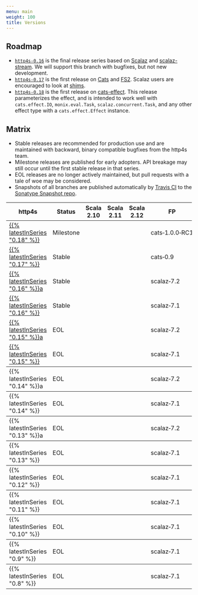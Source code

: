 ```yaml
---
menu: main
weight: 100
title: Versions
---
```


## Roadmap

* [`http4s-0.16`](../v0.16/) is the final release series based on [Scalaz] and [scalaz-stream]. We will support this branch with bugfixes, but not new development.
* [`http4s-0.17`](../v0.17/) is the first release on [Cats] and [FS2].  Scalaz users are encouraged to look at [shims].
* [`http4s-0.18`](../v0.18/) is the first release on [cats-effect].  This release parameterizes the effect, and is intended to work well with `cats.effect.IO`, `monix.eval.Task`, `scalaz.concurrent.Task`, and any other effect type with a `cats.effect.Effect` instance.

[Scalaz]: https://github.com/scalaz/scalaz
[scalaz-stream]: https://github.com/scalaz/scalaz-stream
[Cats]: https://typelevel.org/cats/
[FS2]: https://github.com/functional-streams-for-scala/fs2
[cats-effect]: https://github.com/typelevel/cats-effect
[shims]: https://github.com/djspiewak/shims

## Matrix
      
* <span class="badge badge-success">Stable</span> releases are
  recommended for production use and are maintained with
  backward, binary compatible bugfixes from the http4s
  team.
* <span class="badge badge-warning">Milestone</span> releases
  are published for early adopters.  API breakage may still occur
  until the first stable release in that series.
* <span class="badge badge-secondary">EOL</span> releases are
  no longer actively maintained, but pull requests with a tale
  of woe may be considered.
* Snapshots of all branches are published automatically by [Travis CI]
  to the [Sonatype Snapshot repo].

[Travis CI]: https://travis-ci.org/http4s/http4s
[Sonatype Snapshot repo]: https://oss.sonatype.org/content/repositories/snapshots/org/http4s/

<table class="table table-responsive table-hover">
  <thead>
    <tr>
      <th>http4s</th>
      <th class="text-center">Status</th>
      <th class="text-center">Scala 2.10</th>
      <th class="text-center">Scala 2.11</th>
      <th class="text-center">Scala 2.12</th>
      <th>FP</th>
      <th>Streaming</th>
      <th>JDK</th>
    </tr>
  </thead>
  <tbody>
    <tr>
      <td><a href="/v0.18">{{% latestInSeries "0.18" %}}</a></td>
      <td class="text-center"><span class="badge badge-warning">Milestone</span></td>
      <td class="text-center"><i class="fa fa-ban"></i></td>
      <td class="text-center"><i class="fa fa-check"></i></td>
      <td class="text-center"><i class="fa fa-check"></i></td>
      <td>cats&#8209;1.0.0&#8209;RC1</td>
      <td>fs2&#8209;0.10.0-M8</td>
      <td>1.8+</td>
    </tr>
    <tr>
      <td><a href="/v0.17">{{% latestInSeries "0.17" %}}</a></td>
      <td class="text-center"><span class="badge badge-success">Stable</span></td>
      <td class="text-center"><i class="fa fa-ban"></i></td>
      <td class="text-center"><i class="fa fa-check"></i></td>
      <td class="text-center"><i class="fa fa-check"></i></td>
      <td>cats&#8209;0.9</td>
      <td>fs2&#8209;0.9</td>
      <td>1.8+</td>
    </tr>
    <tr>
      <td><a href="/v0.16">{{% latestInSeries "0.16" %}}a</a></td>
      <td class="text-center"><span class="badge badge-success">Stable</span></td>
      <td class="text-center"><i class="fa fa-check"></i></td>
      <td class="text-center"><i class="fa fa-check"></i></td>
      <td class="text-center"><i class="fa fa-check"></i></td>
      <td>scalaz&#8209;7.2</td>
      <td>scalaz&#8209;stream&#8209;0.8a</td>
      <td>1.8+</td>
    </tr>
    <tr>
      <td><a href="/v0.16">{{% latestInSeries "0.16" %}}</a></td>
      <td class="text-center"><span class="badge badge-success">Stable</span></td>
      <td class="text-center"><i class="fa fa-check"></i></td>
      <td class="text-center"><i class="fa fa-check"></i></td>
      <td class="text-center"><i class="fa fa-check"></i></td>
      <td>scalaz&#8209;7.1</td>
      <td>scalaz&#8209;stream&#8209;0.8</td>
      <td>1.8+</td>
    </tr>
    <tr>
      <td><a href="/v0.15">{{% latestInSeries "0.15" %}}a</a></td>
      <td class="text-center"><span class="badge badge-secondary">EOL</span></td>
      <td class="text-center"><i class="fa fa-check"></i></td>
      <td class="text-center"><i class="fa fa-check"></i></td>
      <td class="text-center"><i class="fa fa-check"></i></td>
      <td>scalaz&#8209;7.2</td>
      <td>scalaz&#8209;stream&#8209;0.8a</td>
      <td>1.8+</td>
    </tr>
    <tr>
      <td><a href="/v0.15">{{% latestInSeries "0.15" %}}</a></td>
      <td class="text-center"><span class="badge badge-secondary">EOL</span></td>
      <td class="text-center"><i class="fa fa-check"></i></td>
      <td class="text-center"><i class="fa fa-check"></i></td>
      <td class="text-center"><i class="fa fa-check"></i></td>
      <td>scalaz&#8209;7.1</td>
      <td>scalaz&#8209;stream&#8209;0.8</td>
      <td>1.8+</td>
    </tr>
  </tbody>
  <tbody>
    <tr>
      <td>{{% latestInSeries "0.14" %}}a</td>
      <td class="text-center"><span class="badge badge-secondary">EOL</span></td>
      <td class="text-center"><i class="fa fa-check"></i></td>
      <td class="text-center"><i class="fa fa-check"></i></td>
      <td class="text-center"><i class="fa fa-ban"></i></td>
      <td>scalaz&#8209;7.2</td>
      <td>scalaz&#8209;stream&#8209;0.8a</td>
      <td>1.8+</td>
    </tr>
  </tbody>
  <tbody>
    <tr>
      <td>{{% latestInSeries "0.14" %}}</td>
      <td class="text-center"><span class="badge badge-secondary">EOL</span></td>
      <td class="text-center"><i class="fa fa-check"></i></td>
      <td class="text-center"><i class="fa fa-check"></i></td>
      <td class="text-center"><i class="fa fa-ban"></i></td>
      <td>scalaz&#8209;7.1</td>
      <td>scalaz&#8209;stream&#8209;0.8</td>
      <td>1.8+</td>
    </tr>
  </tbody>
  <tbody>
    <tr>
      <td>{{% latestInSeries "0.13" %}}a</td>
      <td class="text-center"><span class="badge badge-secondary">EOL</span></td>
      <td class="text-center"><i class="fa fa-check"></i></td>
      <td class="text-center"><i class="fa fa-check"></i></td>
      <td class="text-center"><i class="fa fa-ban"></i></td>
      <td>scalaz&#8209;7.2</td>
      <td>scalaz&#8209;stream&#8209;0.8a</td>
      <td>1.8+</td>
    </tr>
  </tbody>
  <tbody>
    <tr>
      <td>{{% latestInSeries "0.13" %}}</td>
      <td class="text-center"><span class="badge badge-secondary">EOL</span></td>
      <td class="text-center"><i class="fa fa-check"></i></td>
      <td class="text-center"><i class="fa fa-check"></i></td>
      <td class="text-center"><i class="fa fa-ban"></i></td>
      <td>scalaz&#8209;7.1</td>
      <td>scalaz&#8209;stream&#8209;0.8</td>
      <td>1.8+</td>
    </tr>
  </tbody>
  <tbody>
    <tr>
      <td>{{% latestInSeries "0.12" %}}</td>
      <td class="text-center"><span class="badge badge-secondary">EOL</span></td>
      <td class="text-center"><i class="fa fa-check"></i></td>
      <td class="text-center"><i class="fa fa-check"></i></td>
      <td class="text-center"><i class="fa fa-ban"></i></td>
      <td>scalaz&#8209;7.1</td>
      <td>scalaz&#8209;stream&#8209;0.8</td>
      <td>1.8+</td>
    </tr>
  </tbody>
  <tbody>
    <tr>
      <td>{{% latestInSeries "0.11" %}}</td>
      <td class="text-center"><span class="badge badge-secondary">EOL</span></td>
      <td class="text-center"><i class="fa fa-check"></i></td>
      <td class="text-center"><i class="fa fa-check"></i></td>
      <td class="text-center"><i class="fa fa-ban"></i></td>
      <td>scalaz&#8209;7.1</td>
      <td>scalaz&#8209;stream&#8209;0.8</td>
      <td>1.8+</td>
    </tr>
  </tbody>
  <tbody>
    <tr>
      <td>{{% latestInSeries "0.10" %}}</td>
      <td class="text-center"><span class="badge badge-secondary">EOL</span></td>
      <td class="text-center"><i class="fa fa-check"></i></td>
      <td class="text-center"><i class="fa fa-check"></i></td>
      <td class="text-center"><i class="fa fa-ban"></i></td>
      <td>scalaz&#8209;7.1</td>
      <td>scalaz&#8209;stream&#8209;0.7a</td>
      <td>1.8+</td>
    </tr>
  </tbody>
  <tbody>
    <tr>
      <td>{{% latestInSeries "0.9" %}}</td>
      <td class="text-center"><span class="badge badge-secondary">EOL</span></td>
      <td class="text-center"><i class="fa fa-check"></i></td>
      <td class="text-center"><i class="fa fa-check"></i></td>
      <td class="text-center"><i class="fa fa-ban"></i></td>
      <td>scalaz&#8209;7.1</td>
      <td>scalaz&#8209;stream&#8209;0.7a</td>
      <td>1.8+</td>
    </tr>
  </tbody>
  <tbody>
    <tr>
      <td>{{% latestInSeries "0.8" %}}</td>
      <td class="text-center"><span class="badge badge-secondary">EOL</span></td>
      <td class="text-center"><i class="fa fa-check"></i></td>
      <td class="text-center"><i class="fa fa-check"></i></td>
      <td class="text-center"><i class="fa fa-ban"></i></td>
      <td>scalaz&#8209;7.1</td>
      <td>scalaz&#8209;stream&#8209;0.7a</td>
      <td>1.7+</td>
    </tr>
  </tbody>
</table>
